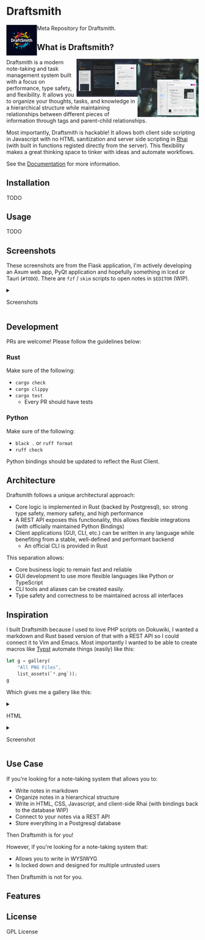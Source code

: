 # Draftsmith

<p><img src="./assets/logo.png" style="float: left; width: 80px" /></p>

Meta Repository for Draftsmith.

## What is Draftsmith?

<p><img src="./assets/tui_and_web-app-screenshot.png" style="float: right; width: 160px" /></p>
<p><img src="./assets/webapp-and-tui.png" style="float: right; width: 160px" /></p>


Draftsmith is a modern note-taking and task management system built with a focus on performance, type safety, and flexibility. It allows you to organize your thoughts, tasks, and knowledge in a hierarchical structure while maintaining relationships between different pieces of information through tags and parent-child relationships.

Most importantly, Draftsmith is hackable! It allows both client side scripting in Javascript with no HTML sanitization and server side scripting in [Rhai](https://rhai.rs/book/about/index.html) (with built in functions registed directly from the server). This flexibility makes a great thinking space to tinker with ideas and automate workflows.

See the [Documentation](https://ryangreenup.github.io/draftsmith_docs/) for more information.



## Installation

TODO

## Usage

TODO


## Screenshots

These screenshots are from the Flask application, I'm actively developing an Axum web app, PyQt application and hopefully something in Iced or Tauri (`#TODO`). There are `fzf` / `skim` scripts to open notes in `$EDITOR` (WIP).

<details closed><summary>

Screenshots
</summary>

![](./assets/screenshots/montage_screenshots.png)
</details>


## Development

PRs are welcome! Please follow the guidelines below:

### Rust
Make sure of the following:

- `cargo check`
- `cargo clippy`
- `cargo test`
    - Every PR should have tests

### Python

Make sure of the following:

- `black .` or `ruff format`
- `ruff check`

Python bindings should be updated to reflect the Rust Client.

## Architecture

Draftsmith follows a unique architectural approach:
- Core logic is implemented in Rust (backed by Postgresql), so: strong type safety, memory safety, and high performance
- A REST API exposes this functionality, this allows flexible integrations (with officially maintained Python Bindings)
- Client applications (GUI, CLI, etc.) can be written in any language while benefiting from a stable, well-defined and performant backend
    - An official CLI is provided in Rust

This separation allows:
- Core business logic to remain fast and reliable
- GUI development to use more flexible languages like Python or TypeScript
- CLI tools and aliases can be created easily.
- Type safety and correctness to be maintained across all interfaces

## Inspiration

I built Draftsmith because I used to love PHP scripts on Dokuwiki, I wanted a markdown and Rust based version of that with a REST API so I could connect it to Vim and Emacs. Most importantly I wanted to be able to create macros like [Typst](https://typst.app/docs/) automate things (easily) like this:

```rust
let g = gallery(
    "All PNG Files",
    list_assets(`*.png`));
g
```

Which gives me a gallery like this:

<details closed><summary>

HTML
</summary>

```html

<div class="max-w-4xl mx-auto p-6 border border-gray-200 rounded-lg shadow-md">
<h2 class="text-2xl font-bold">All PNG Files</h2>
    <div class="grid grid-cols-1 sm:grid-cols-2 md:grid-cols-3 lg:grid-cols-4 gap-4">
    <div><img src="/m/1.png" class="gallery-image" /></div>
    <div><img src="/m/Screenshot_20241109-160513.png" class="gallery-image" /></div>
    <div><img src="/m/Screenshot_20241109-221933.png" class="gallery-image" /></div>
    <div><img src="/m/Screenshot_20241109-221939.png" class="gallery-image" /></div>
    <div><img src="/m/Screenshot_20241111-122941.png" class="gallery-image" /></div>
    <div><img src="/m/dor_bon_young.png" class="gallery-image" /></div>
    <div><img src="/m/icon.png" class="gallery-image" /></div>
    <div><img src="/m/signal-2024-10-15-153648_002.png" class="gallery-image" /></div>
    <div><img src="/m/swslhd.png" class="gallery-image" /></div>
    <div><img src="/m/t_wallpaper_2.png" class="gallery-image" /></div>
    <div><img src="/m/tmpzifq6fco.png" class="gallery-image" /></div>
    </div>
</div>
```
</details>


<details closed><summary>

Screenshot
</summary>


<p><img src="./assets/gallery_screenshot.png" style="float: left; width: 160px" /></p>
</details>


## Use Case

If you're looking for a note-taking system that allows you to:

- Write notes in markdown
- Organize notes in a hierarchical structure
- Write in HTML, CSS, Javascript, and client-side Rhai (with bindings back to the database WIP)
- Connect to your notes via a REST API
- Store everything in a Postgresql database

Then Draftsmith is for you!

However, if you're looking for a note-taking system that:

- Allows you to write in WYSIWYG
- Is locked down and designed for multiple untrusted users

Then Draftsmith is not for you.

## Features

## License

GPL License
